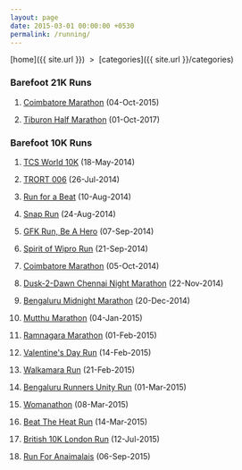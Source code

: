 ```yaml
---
layout: page
date: 2015-03-01 00:00:00 +0530
permalink: /running/
---
```

 
[home]({{ site.url }}) &nbsp;&gt;&nbsp; [categories]({{ site.url }}/categories)  

### Barefoot 21K Runs

<ol>
  <li><p><a href="{{site.img-path}}/running/2015-coimbatore-marathon-21k.jpg">Coimbatore Marathon</a> (04-Oct-2015)</p></li>
  <li><p><a href="{{site.img-path}}/running/2017-tiburon-marathon-21k.jpg">Tiburon Half Marathon</a> (01-Oct-2017)</p></li>
</ol>  

### Barefoot 10K Runs

<ol>
  <li><p><a href="{{site.img-path}}/running/2014-tcs-10k.jpg">TCS World 10K</a> (18-May-2014)</p></li>
  <li><p><a href="{{site.img-path}}/running/2014-trort-006_10k.jpg">TRORT 006</a> (26-Jul-2014)</p></li>
  <li><p><a href="{{site.img-path}}/running/2014-run-for-a-beat_10k.jpg">Run for a Beat</a> (10-Aug-2014)</p></li>
  <li><p><a href="{{site.img-path}}/running/2014-snap-run_10k.jpg">Snap Run</a> (24-Aug-2014)</p></li>
  <li><p><a href="{{site.img-path}}/running/2014-gfk-run-10k-with-pt-usha.jpg">GFK Run, Be A Hero</a> (07-Sep-2014)</p></li>
  <li><p><a href="{{site.img-path}}/running/2014-spirit-of-wipro-run-10k.jpg">Spirit of Wipro Run</a> (21-Sep-2014)</p></li>
  <li><p><a href="{{site.img-path}}/running/2014-coimbatore-marathon-10k.jpg">Coimbatore Marathon</a> (05-Oct-2014)</p></li>
  <li><p><a href="{{site.img-path}}/running/2014-d2d-chennai-night-marathon_10k.jpg">Dusk-2-Dawn Chennai Night Marathon</a> (22-Nov-2014)</p></li>
  <li><p><a href="{{site.img-path}}/running/2014-bengaluru-midnight-marathon-10k.jpg">Bengaluru Midnight Marathon</a> (20-Dec-2014)</p></li>
  <li><p><a href="{{site.img-path}}/running/2015-mutthu-marathon-11k.jpg">Mutthu Marathon</a> (04-Jan-2015)</p></li>
  <li><p><a href="{{site.img-path}}/running/2015-ramnagara-marathon-11k.jpg">Ramnagara Marathon</a> (01-Feb-2015)</p></li>
  <li><p><a href="{{site.img-path}}/running/2015-valentines-day-run-10k.jpg">Valentine's Day Run</a> (14-Feb-2015)</p></li>
  <li><p><a href="{{site.img-path}}/running/2015-walkamara-day-run-9k.jpg">Walkamara Run</a> (21-Feb-2015)</p></li>
  <li><p><a href="{{site.img-path}}/running/2015-bengaluru-runners-unity-run-10k.jpg">Bengaluru Runners Unity Run</a> (01-Mar-2015)</p></li>
  <li><p><a href="{{site.img-path}}/running/2015-womanation-10k.jpg">Womanathon</a> (08-Mar-2015)</p></li>
  <li><p><a href="{{site.img-path}}/running/2015-beat-the-heat-run-10k.jpg">Beat The Heat Run</a> (14-Mar-2015)</p></li>
  <li><p><a href="{{site.img-path}}/running/2015-british-10k.jpg">British 10K London Run</a> (12-Jul-2015)</p></li>
  <li><p><a href="{{site.img-path}}/running/2015-run-for-anaimalais.jpg">Run For Anaimalais</a> (06-Sep-2015)</p></li>
</ol>  
